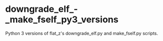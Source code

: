 # downgrade_elf_-_make_fself_py3_versions
Python 3 versions of flat_z's downgrade_elf.py and make_fself.py scripts.
